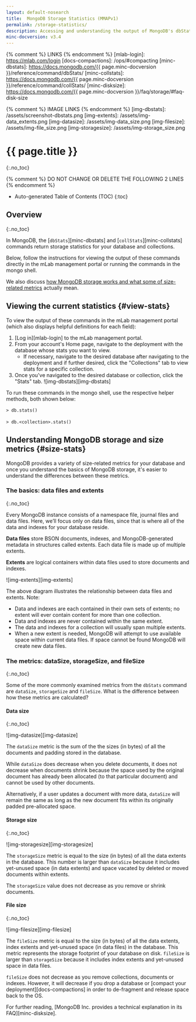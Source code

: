 ```yaml
---
layout: default-nosearch
title:  MongoDB Storage Statistics (MMAPv1)
permalink: /storage-statistics/
description: Accessing and understanding the output of MongoDB's dbStats and collStats commands for your mLab database and collections running with MMAPv1
minc-docversion: v3.4
---
```


{% comment %} LINKS {% endcomment %}
[mlab-login]:          https://mlab.com/login
[docs-compactions]:    /ops/#compacting
[minc-dbstats]:        https://docs.mongodb.com/{{ page.minc-docversion }}/reference/command/dbStats/
[minc-collstats]:      https://docs.mongodb.com/{{ page.minc-docversion }}/reference/command/collStats/
[minc-disksize]:       https://docs.mongodb.com/{{ page.minc-docversion }}/faq/storage/#faq-disk-size

{% comment %} IMAGE LINKS {% endcomment %} 
[img-dbstats]:       /assets/screenshot-dbstats.png
[img-extents]:       /assets/img-data_extents.png
[img-datasize]:      /assets/img-data_size.png
[img-filesize]:      /assets/img-file_size.png
[img-storagesize]:   /assets/img-storage_size.png


# {{ page.title }}
{:.no_toc}

{% comment %} DO NOT CHANGE OR DELETE THE FOLLOWING 2 LINES {% endcomment %}
* Auto-generated Table of Contents (TOC)
{:toc}

## Overview 
{:.no_toc}

In MongoDB, the [`dbStats`][minc-dbstats] and [`collStats`][minc-collstats] commands return storage statistics for your database and collections. 

Below, follow the instructions for viewing the output of these commands directly in the mLab management portal or running the commands in the mongo shell. 

We also discuss [how MongoDB storage works and what some of size-related metrics](#size-stats) actually mean.

## Viewing the current statistics {#view-stats}

To view the output of these commands in the mLab management portal (which also displays helpful definitions for each field):

1. [Log in][mlab-login] to the mLab management portal. 
1. From your account's Home page, navigate to the deployment with the database whose stats you want to view.
   - If necessary, navigate to the desired database after navigating to the deployment and if further desired, click the "Collections" tab to view stats for a specific collection.
1. Once you've navigated to the desired database or collection, click the "Stats" tab. 
![img-dbstats][img-dbstats]

To run these commands in the mongo shell, use the respective helper methods, both shown below:

    > db.stats()
    
    > db.<collection>.stats()

## Understanding MongoDB storage and size metrics {#size-stats}

MongoDB provides a variety of size-related metrics for your database and once you understand the basics of MongoDB storage, it's easier to understand the differences between these metrics.

### The basics: data files and extents 
{:.no_toc}

Every MongoDB instance consists of a namespace file,  journal files and data files. Here, we’ll focus only on data files, since that is where all of the data and indexes for your database reside.

__Data files__ store BSON documents, indexes, and MongoDB-generated metadata in structures called extents. Each data file is made up of multiple extents.

__Extents__ are logical containers within data files used to store documents and indexes.

![img-extents][img-extents]

The above diagram illustrates the relationship between data files and extents. Note:

- Data and indexes are each contained in their own sets of extents; no extent will ever contain content for more than one collection.
- Data and indexes are never contained within the same extent.
- The data and indexes for a collection will usually span multiple extents.
- When a new extent is needed, MongoDB will attempt to use available space within current data files. If space cannot be found MongoDB will create new data files.


### The metrics: dataSize, storageSize, and fileSize 
{:.no_toc}

Some of the more commonly examined metrics from the `dbStats` command are `dataSize`, `storageSize` and `fileSize`. What is the difference between how these metrics are calculated?

#### Data size  
{:.no_toc}

![img-datasize][img-datasize]

The `dataSize` metric is the sum of the the sizes (in bytes) of all the documents and padding stored in the database.

While `dataSize` does decrease when you delete documents, it does not decrease when documents shrink because the space used by the original document has already been allocated (to that particular document) and cannot be used by other documents.

Alternatively, if a user updates a document with more data, `dataSize` will remain the same as long as the new document fits within its originally padded pre-allocated space.

#### Storage size  
{:.no_toc}

![img-storagesize][img-storagesize]

The `storageSize` metric is equal to the size (in bytes) of all the data extents in the database. This number is larger than `dataSize` because it includes yet-unused space (in data extents) and space vacated by deleted or moved documents within extents.

The `storageSize` value does not decrease as you remove or shrink documents.

#### File size  
{:.no_toc}

![img-filesize][img-filesize]

The `fileSize` metric is equal to the size (in bytes) of all the data extents, index extents and yet-unused space (in data files) in the database. This metric represents the storage footprint of your database on disk. `fileSize` is larger than `storageSize` because it includes index extents and yet-unused space in data files.

`fileSize` does not decrease as you remove collections, documents or indexes. However, it will decrease if you drop a database or [compact your deployment][docs-compactions] in order to de-fragment and release space back to the OS.

For further reading, [MongoDB Inc. provides a technical explanation in its FAQ][minc-disksize].

